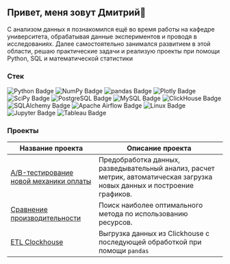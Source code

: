## Привет, меня зовут Дмитрий👋

С анализом данных я познакомился ещё во время работы на кафедре университета, обрабатывая данные экспериментов и проводя в исследованиях. Далее самостоятельно занимался развитием в этой области, решаю практические задачи и реализую проекты при помощи Python, SQL и математической статистики

### Стек 
<div align="left">
  
![Python Badge](https://img.shields.io/badge/Python-3776AB?logo=python&logoColor=fff&style=flat)
![NumPy Badge](https://img.shields.io/badge/NumPy-013243?logo=numpy&logoColor=fff&style=flat)
![pandas Badge](https://img.shields.io/badge/pandas-150458?logo=pandas&logoColor=fff&style=flat)
![Plotly Badge](https://img.shields.io/badge/Plotly-3F4F75?logo=plotly&logoColor=fff&style=flat)
![SciPy Badge](https://img.shields.io/badge/SciPy-8CAAE6?logo=scipy&logoColor=fff&style=flat)
![PostgreSQL Badge](https://img.shields.io/badge/PostgreSQL-4169E1?logo=postgresql&logoColor=fff&style=flat)
![MySQL Badge](https://img.shields.io/badge/MySQL-4479A1?logo=mysql&logoColor=fff&style=flat)
![ClickHouse Badge](https://img.shields.io/badge/ClickHouse-FFCC01?logo=clickhouse&logoColor=000&style=flat)
![SQLAlchemy Badge](https://img.shields.io/badge/SQLAlchemy-D71F00?logo=sqlalchemy&logoColor=fff&style=flat)
![Apache Airflow Badge](https://img.shields.io/badge/Apache%20Airflow-017CEE?logo=apacheairflow&logoColor=fff&style=flat)
![Linux Badge](https://img.shields.io/badge/Linux-FCC624?logo=linux&logoColor=000&style=flat)
![Jupyter Badge](https://img.shields.io/badge/Jupyter-F37626?logo=jupyter&logoColor=fff&style=flat)
![Tableau Badge](https://img.shields.io/badge/Tableau-E97627?logo=tableau&logoColor=fff&style=flat)

</div>

### Проекты
|Название проекта| Описание проекта|
|----------------|-----------------|
|[А/B-тестирование новой механики оплаты](https://github.com/DGrbnv/A-B-testing-statistics)|Предобработка данных, разведывательный анализ, расчет метрик, автоматическая загрузка новых данных и построение графиков.|
|[Сравнение производительности](https://github.com/DGrbnv/speed_comparsion)|Поиск наиболее оптимального метода по использованию ресурсов.
|[ETL Clockhouse](https://github.com/DGrbnv/etl_clickhouse)|Выгрузка данных из Clickhouse c последующей обработкой при помощи `pandas`

<!--
**DGrbnv/dgrbnv** is a ✨ _special_ ✨ repository because its `README.md` (this file) appears on your GitHub profile.

Here are some ideas to get you started:

- 🔭 I’m currently working on ...
- 🌱 I’m currently learning ...
- 👯 I’m looking to collaborate on ...
- 🤔 I’m looking for help with ...
- 💬 Ask me about ...
- 📫 How to reach me: ...
- 😄 Pronouns: ...
- ⚡ Fun fact: ...
-->
